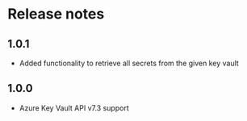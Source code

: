 # Release notes
## 1.0.1
* Added functionality to retrieve all secrets from the given key vault
## 1.0.0
* Azure Key Vault API v7.3 support